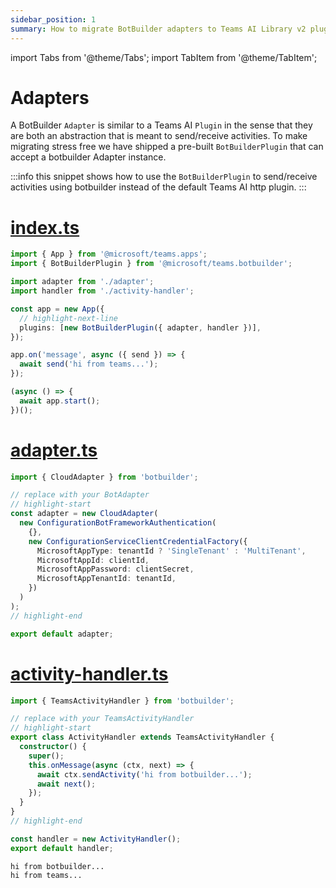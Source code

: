 ```yaml
---
sidebar_position: 1
summary: How to migrate BotBuilder adapters to Teams AI Library v2 plugins for handling bot communication and middleware.
---
```


import Tabs from '@theme/Tabs';
import TabItem from '@theme/TabItem';

# Adapters

A BotBuilder `Adapter` is similar to a Teams AI `Plugin` in the sense that they are both
an abstraction that is meant to send/receive activities. To make migrating stress free we have
shipped a pre-built `BotBuilderPlugin` that can accept a botbuilder Adapter instance.

:::info
this snippet shows how to use the `BotBuilderPlugin` to send/receive activities using
botbuilder instead of the default Teams AI http plugin.
:::

# [index.ts](#tab/indexts)
```typescript
import { App } from '@microsoft/teams.apps';
import { BotBuilderPlugin } from '@microsoft/teams.botbuilder';

import adapter from './adapter';
import handler from './activity-handler';

const app = new App({
  // highlight-next-line
  plugins: [new BotBuilderPlugin({ adapter, handler })],
});

app.on('message', async ({ send }) => {
  await send('hi from teams...');
});

(async () => {
  await app.start();
})();
```

# [adapter.ts](#tab/adapterts)
```typescript
import { CloudAdapter } from 'botbuilder';

// replace with your BotAdapter
// highlight-start
const adapter = new CloudAdapter(
  new ConfigurationBotFrameworkAuthentication(
    {},
    new ConfigurationServiceClientCredentialFactory({
      MicrosoftAppType: tenantId ? 'SingleTenant' : 'MultiTenant',
      MicrosoftAppId: clientId,
      MicrosoftAppPassword: clientSecret,
      MicrosoftAppTenantId: tenantId,
    })
  )
);
// highlight-end

export default adapter;
```

# [activity-handler.ts](#tab/activity-handlerts)
```typescript
import { TeamsActivityHandler } from 'botbuilder';

// replace with your TeamsActivityHandler
// highlight-start
export class ActivityHandler extends TeamsActivityHandler {
  constructor() {
    super();
    this.onMessage(async (ctx, next) => {
      await ctx.sendActivity('hi from botbuilder...');
      await next();
    });
  }
}
// highlight-end

const handler = new ActivityHandler();
export default handler;
```



```
hi from botbuilder...
hi from teams...
```
